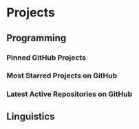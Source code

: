 # Projects
## Programming
### Pinned GitHub Projects
<ClientOnly>
  <ListRepositories>
    <GithubRepository repoName="rejeep/f.el" />
    <GithubRepository repoName="Phundrak/eshell-info-banner.el" />
    <GithubRepository repoName="Phundrak/dotfiles" />
    <GithubRepository repoName="Phundrak/langue-phundrak-fr" />
  </ListRepositories>
</ClientOnly>

### Most Starred Projects on GitHub
<ClientOnly>
  <ListRepositories sortBy='stars' user='phundrak' :limit='5' />
</ClientOnly>

### Latest Active Repositories on GitHub
<ClientOnly>
  <ListRepositories sortBy='pushed_at' user='phundrak' :limit='5' />
</ClientOnly>

## Linguistics

